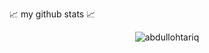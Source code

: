 📈 my github stats 📈

<p align="center"> <img src="https://github-readme-stats.vercel.app/api?username=abdullohtariq&show_icons=true&theme=gotham" alt="abdullohtariq" />

